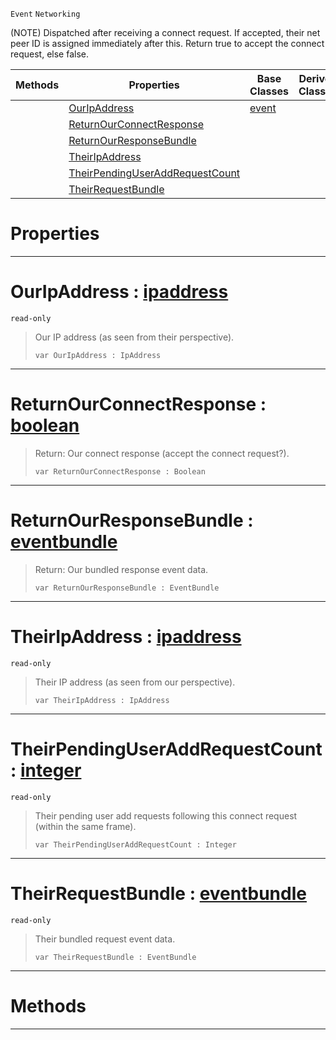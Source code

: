  `Event` `Networking`



(NOTE) Dispatched after receiving a connect request. If accepted, their net peer ID is assigned immediately after this. Return true to accept the connect request, else false.

|Methods|Properties|Base Classes|Derived Classes|
|---|---|---|---|
| |[ OurIpAddress](netpeerreceivedconnectrequest.md#ouripaddress-zilch-engine)|[event](event.md)| |
| |[ ReturnOurConnectResponse](netpeerreceivedconnectrequest.md#returnourconnectresponse)| | |
| |[ ReturnOurResponseBundle](netpeerreceivedconnectrequest.md#returnourresponsebundle)| | |
| |[ TheirIpAddress](netpeerreceivedconnectrequest.md#theiripaddress-zilch-engi)| | |
| |[ TheirPendingUserAddRequestCount](netpeerreceivedconnectrequest.md#theirpendinguseraddreque)| | |
| |[ TheirRequestBundle](netpeerreceivedconnectrequest.md#theirrequestbundle-zero)| | |


 #  Properties


---  
 #  OurIpAddress : [ipaddress](ipaddress.md)

 `read-only`

> Our IP address (as seen from their perspective).
> ```TS:Nada
> var OurIpAddress : IpAddress


---  
 #  ReturnOurConnectResponse : [boolean](../nada_base_types/boolean.md)

> Return: Our connect response (accept the connect request?).
> ```TS:Nada
> var ReturnOurConnectResponse : Boolean


---  
 #  ReturnOurResponseBundle : [eventbundle](eventbundle.md)

> Return: Our bundled response event data.
> ```TS:Nada
> var ReturnOurResponseBundle : EventBundle


---  
 #  TheirIpAddress : [ipaddress](ipaddress.md)

 `read-only`

> Their IP address (as seen from our perspective).
> ```TS:Nada
> var TheirIpAddress : IpAddress


---  
 #  TheirPendingUserAddRequestCount : [integer](../nada_base_types/integer.md)

 `read-only`

> Their pending user add requests following this connect request (within the same frame).
> ```TS:Nada
> var TheirPendingUserAddRequestCount : Integer


---  
 #  TheirRequestBundle : [eventbundle](eventbundle.md)

 `read-only`

> Their bundled request event data.
> ```TS:Nada
> var TheirRequestBundle : EventBundle


---  
 #  Methods


---  
 

 